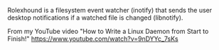 Rolexhound is a filesystem event watcher (inotify) that sends the user desktop notifications if a watched file is changed (libnotify).

From my YouTube video "How to Write a Linux Daemon from Start to Finish!" https://www.youtube.com/watch?v=9nDYYc_7sKs

